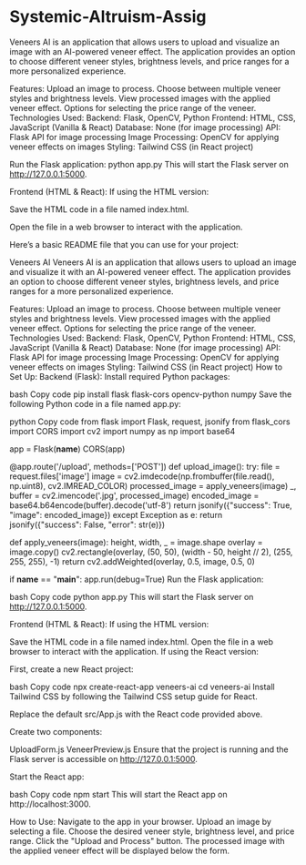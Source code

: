 # Systemic-Altruism-Assig
Veneers AI is an application that allows users to upload and visualize an image with an AI-powered veneer effect. The application provides an option to choose different veneer styles, brightness levels, and price ranges for a more personalized experience.

Features:
Upload an image to process.
Choose between multiple veneer styles and brightness levels.
View processed images with the applied veneer effect.
Options for selecting the price range of the veneer.
Technologies Used:
Backend: Flask, OpenCV, Python
Frontend: HTML, CSS, JavaScript (Vanilla & React)
Database: None (for image processing)
API: Flask API for image processing
Image Processing: OpenCV for applying veneer effects on images
Styling: Tailwind CSS (in React project)

Run the Flask application: python app.py
This will start the Flask server on http://127.0.0.1:5000.

Frontend (HTML & React):
If using the HTML version:

Save the HTML code in a file named index.html.

Open the file in a web browser to interact with the application.


Here’s a basic README file that you can use for your project:

Veneers AI
Veneers AI is an application that allows users to upload an image and visualize it with an AI-powered veneer effect. The application provides an option to choose different veneer styles, brightness levels, and price ranges for a more personalized experience.

Features:
Upload an image to process.
Choose between multiple veneer styles and brightness levels.
View processed images with the applied veneer effect.
Options for selecting the price range of the veneer.
Technologies Used:
Backend: Flask, OpenCV, Python
Frontend: HTML, CSS, JavaScript (Vanilla & React)
Database: None (for image processing)
API: Flask API for image processing
Image Processing: OpenCV for applying veneer effects on images
Styling: Tailwind CSS (in React project)
How to Set Up:
Backend (Flask):
Install required Python packages:

bash
Copy code
pip install flask flask-cors opencv-python numpy
Save the following Python code in a file named app.py:

python
Copy code
from flask import Flask, request, jsonify
from flask_cors import CORS
import cv2
import numpy as np
import base64

app = Flask(__name__)
CORS(app)

@app.route('/upload', methods=['POST'])
def upload_image():
    try:
        file = request.files['image']
        image = cv2.imdecode(np.frombuffer(file.read(), np.uint8), cv2.IMREAD_COLOR)
        processed_image = apply_veneers(image)
        _, buffer = cv2.imencode('.jpg', processed_image)
        encoded_image = base64.b64encode(buffer).decode('utf-8')
        return jsonify({"success": True, "image": encoded_image})
    except Exception as e:
        return jsonify({"success": False, "error": str(e)})

def apply_veneers(image):
    height, width, _ = image.shape
    overlay = image.copy()
    cv2.rectangle(overlay, (50, 50), (width - 50, height // 2), (255, 255, 255), -1)
    return cv2.addWeighted(overlay, 0.5, image, 0.5, 0)

if __name__ == "__main__":
    app.run(debug=True)
Run the Flask application:

bash
Copy code
python app.py
This will start the Flask server on http://127.0.0.1:5000.

Frontend (HTML & React):
If using the HTML version:

Save the HTML code in a file named index.html.
Open the file in a web browser to interact with the application.
If using the React version:

First, create a new React project:

bash
Copy code
npx create-react-app veneers-ai
cd veneers-ai
Install Tailwind CSS by following the Tailwind CSS setup guide for React.

Replace the default src/App.js with the React code provided above.

Create two components:

UploadForm.js
VeneerPreview.js
Ensure that the project is running and the Flask server is accessible on http://127.0.0.1:5000.

Start the React app:

bash
Copy code
npm start
This will start the React app on http://localhost:3000.

How to Use:
Navigate to the app in your browser.
Upload an image by selecting a file.
Choose the desired veneer style, brightness level, and price range.
Click the "Upload and Process" button.
The processed image with the applied veneer effect will be displayed below the form.
